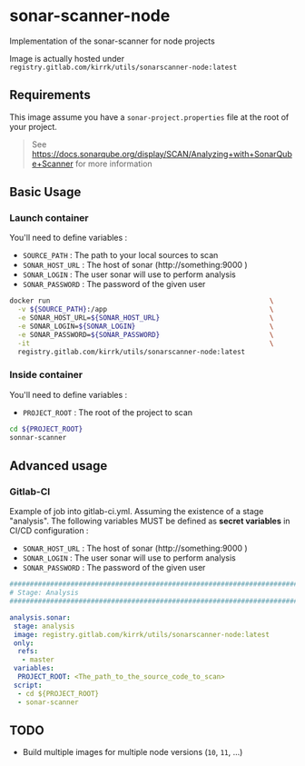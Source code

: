
# sonar-scanner-node

Implementation of the sonar-scanner for node projects

Image is actually hosted under `registry.gitlab.com/kirrk/utils/sonarscanner-node:latest` 

## Requirements

This image assume you have a `sonar-project.properties` file at the root of your project.

> See https://docs.sonarqube.org/display/SCAN/Analyzing+with+SonarQube+Scanner for more information

## Basic Usage

### Launch container

You'll need to define variables :
- `SOURCE_PATH` : The path to your local sources to scan
- `SONAR_HOST_URL` : The host of sonar (http://something:9000 )
- `SONAR_LOGIN` : The user sonar will use to perform analysis
- `SONAR_PASSWORD` : The password of the given user

```bash
docker run                                                      \
  -v ${SOURCE_PATH}:/app                                        \
  -e SONAR_HOST_URL=${SONAR_HOST_URL}                           \
  -e SONAR_LOGIN=${SONAR_LOGIN}                                 \
  -e SONAR_PASSWORD=${SONAR_PASSWORD}                           \
  -it                                                           \
  registry.gitlab.com/kirrk/utils/sonarscanner-node:latest
```

### Inside container

You'll need to define variables :
- `PROJECT_ROOT` : The root of the project to scan

```bash
cd ${PROJECT_ROOT}
sonnar-scanner
```

## Advanced usage

### Gitlab-CI

Example of job into gitlab-ci.yml.
Assuming the existence of a stage "analysis". 
The following variables MUST be defined as **secret variables** in CI/CD configuration :
- `SONAR_HOST_URL` : The host of sonar (http://something:9000 )
- `SONAR_LOGIN` : The user sonar will use to perform analysis
- `SONAR_PASSWORD` : The password of the given user

```yaml  
##############################################################################
# Stage: Analysis
##############################################################################

analysis.sonar:
 stage: analysis
 image: registry.gitlab.com/kirrk/utils/sonarscanner-node:latest
 only:
  refs:
   - master
 variables:
  PROJECT_ROOT: <The_path_to_the_source_code_to_scan>
 script:
  - cd ${PROJECT_ROOT}
  - sonar-scanner
```

## TODO

- Build multiple images for multiple node versions (`10`, `11`, ...)
